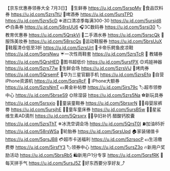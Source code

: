 【京东优惠券领券大全 7月3日】
🍤生鲜券
https://u.jd.com/5srspMy
🥤食品饮料券
https://u.jd.com/5zrsTtU
🍺啤酒券
https://u.jd.com/5ursTPD
https://u.jd.com/5zrs5cD
❄进口清凉季每满300-30
https://u.jd.com/5ursjd8
💳白条券
https://u.jd.com/58rsUU6
🎧3C数码券
https://u.jd.com/5srsj30
🏷教育优惠券
https://u.jd.com/5QrskVi
🍶二手酒水券
https://u.jd.com/5srscQk
👗服饰美妆券
https://u.jd.com/58rscQs
👟运动鞋服券
https://u.jd.com/5brsUuX 
👟鞋履清仓低至3折
https://u.jd.com/5zrsUrt
🐊卡帝乐鳄鱼皮凉鞋
https://u.jd.com/5qrsNwu
☔一次性雨鞋套
https://u.jd.com/5zrsTcR
📖 教辅券
https://u.jd.com/5QrsHED
📖图书超低价
https://u.jd.com/5ursfPX
😊鸡娃神器
https://u.jd.com/5zrs77w
🍉生鲜会场
https://u.jd.com/5zrsViJ
🥩烤肉券
https://u.jd.com/5QrsemF
📱华为三星官翻手机
https://u.jd.com/5zrsEfq
📱自营iPhone资源机
https://u.jd.com/5qrsRcF
 iPhone大额券
https://u.jd.com/5zrsNmT
💵黄金补帖劵
https://u.jd.com/5irs79c
🏷超市领劵中心
https://u.jd.com/5brseS9
🌞除湿袋
https://u.jd.com/5zrs5Na
⚽新玩具券
https://u.jd.com/5srsxjo
👶🏻童装童鞋券
https://u.jd.com/5brsxrN
👶🏻母婴尿裤劵
https://u.jd.com/5ursjhE
👶🏻童车童床券
https://u.jd.com/5ursB5w
 👶🏻星鲨维生素AD滴剂
https://u.jd.com/5Qrsxrx
🤰🏻孕妇补钙 醋酸钙胶囊
https://u.jd.com/5zrsThT
❄冰洗空调会场
https://u.jd.com/5QrsT0I
⛽加油85折
https://u.jd.com/58rsWSa
🛞轮胎券
https://u.jd.com/5qrsUpd
🏠家装储值卡
https://u.jd.com/5qrsJB8
💳超市卡送福利
https://u.jd.com/5zrsocP
💴生活缴费劵
https://u.jd.com/5irsfY3
🏷领券中心
https://u.jd.com/5ursZ3o
🔥新用户奖励活动
https://u.jd.com/5brsRb5
🛍新用户1分专享
https://u.jd.com/5qrsfRK
🎰每天拼手气
https://u.jd.com/5ursJ5Z
🥳好东西要分享好友⤴